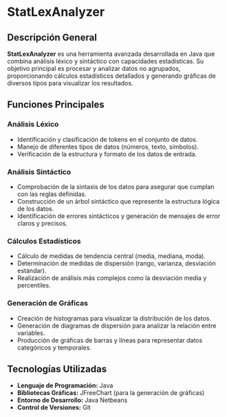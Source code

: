 <h1>StatLexAnalyzer</h1>

<h2>Descripción General</h2>

<p><strong>StatLexAnalyzer</strong> es una herramienta avanzada desarrollada en Java que combina análisis léxico y sintáctico con capacidades estadísticas. Su objetivo principal es procesar y analizar datos no agrupados, proporcionando cálculos estadísticos detallados y generando gráficas de diversos tipos para visualizar los resultados.</p>

<h2>Funciones Principales</h2>

<h3>Análisis Léxico</h3>
<ul>
  <li>Identificación y clasificación de tokens en el conjunto de datos.</li>
  <li>Manejo de diferentes tipos de datos (números, texto, símbolos).</li>
  <li>Verificación de la estructura y formato de los datos de entrada.</li>
</ul>

<h3>Análisis Sintáctico</h3>
<ul>
  <li>Comprobación de la sintaxis de los datos para asegurar que cumplan con las reglas definidas.</li>
  <li>Construcción de un árbol sintáctico que represente la estructura lógica de los datos.</li>
  <li>Identificación de errores sintácticos y generación de mensajes de error claros y precisos.</li>
</ul>

<h3>Cálculos Estadísticos</h3>
<ul>
  <li>Cálculo de medidas de tendencia central (media, mediana, moda).</li>
  <li>Determinación de medidas de dispersión (rango, varianza, desviación estándar).</li>
  <li>Realización de análisis más complejos como la desviación media y percentiles.</li>
</ul>

<h3>Generación de Gráficas</h3>
<ul>
  <li>Creación de histogramas para visualizar la distribución de los datos.</li>
  <li>Generación de diagramas de dispersión para analizar la relación entre variables.</li>
  <li>Producción de gráficas de barras y líneas para representar datos categóricos y temporales.</li>
</ul>

<h2>Tecnologías Utilizadas</h2>
<ul>
  <li><strong>Lenguaje de Programación:</strong> Java</li>
  <li><strong>Bibliotecas Gráficas:</strong> JFreeChart (para la generación de gráficas)</li>
  <li><strong>Entorno de Desarrollo:</strong> Java Netbeans </li>
  <li><strong>Control de Versiones:</strong> Git</li>
</ul>
